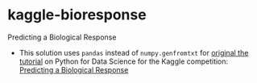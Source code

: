 # kaggle-bioresponse
Predicting a Biological Response

- This solution uses `pandas` instead of `numpy.genfromtxt` for [original the tutorial](http://blog.kaggle.com/?p=2870) on Python for Data Science for the Kaggle competition: [Predicting a Biological Response](https://www.kaggle.com/c/bioresponse)